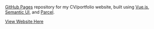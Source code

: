 [GitHub Pages] repository for my CV/portfolio website, built using [Vue.js],
[Semantic UI], and [Parcel].

[View Website Here]

[GitHub Pages]: https://pages.github.com/
[Vue.js]: https://vuejs.org/
[Semantic UI]: https://react.semantic-ui.com/
[Parcel]: https://parceljs.org/
[View Website Here]: https://myklhenn.github.io/whoami